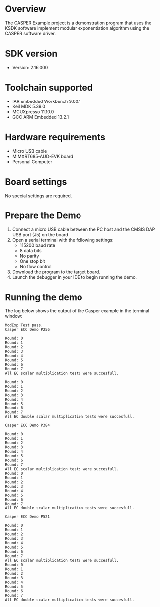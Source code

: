 Overview
========
The CASPER Example project is a demonstration program that uses the KSDK software implement modular exponentiation algorithm using the CASPER software driver.


SDK version
===========
- Version: 2.16.000

Toolchain supported
===================
- IAR embedded Workbench  9.60.1
- Keil MDK  5.39.0
- MCUXpresso  11.10.0
- GCC ARM Embedded  13.2.1

Hardware requirements
=====================
- Micro USB cable
- MIMXRT685-AUD-EVK board
- Personal Computer

Board settings
==============
No special settings are required.

Prepare the Demo
================
1.  Connect a micro USB cable between the PC host and the CMSIS DAP USB port (J5) on the board
2.  Open a serial terminal with the following settings:
    - 115200 baud rate
    - 8 data bits
    - No parity
    - One stop bit
    - No flow control
3.  Download the program to the target board.
4.  Launch the debugger in your IDE to begin running the demo.

Running the demo
================
The log below shows the output of the Casper example in the terminal window:
~~~~~~~~~~~~~~~~~~~~~~~~~~~~~~~~~~~
ModExp Test pass.
Casper ECC Demo P256

Round: 0
Round: 1
Round: 2
Round: 3
Round: 4
Round: 5
Round: 6
Round: 7
All EC scalar multiplication tests were succesfull.

Round: 0
Round: 1
Round: 2
Round: 3
Round: 4
Round: 5
Round: 6
Round: 7
All EC double scalar multiplication tests were succesfull.

Casper ECC Demo P384

Round: 0
Round: 1
Round: 2
Round: 3
Round: 4
Round: 5
Round: 6
Round: 7
All EC scalar multiplication tests were succesfull.
Round: 0
Round: 1
Round: 2
Round: 3
Round: 4
Round: 5
Round: 6
Round: 7
All EC double scalar multiplication tests were succesfull.

Casper ECC Demo P521

Round: 0
Round: 1
Round: 2
Round: 3
Round: 4
Round: 5
Round: 6
Round: 7
All EC scalar multiplication tests were succesfull.
Round: 0
Round: 1
Round: 2
Round: 3
Round: 4
Round: 5
Round: 6
Round: 7
All EC double scalar multiplication tests were succesfull.
~~~~~~~~~~~~~~~~~~~~~~~~~~~~~~~~~~~
